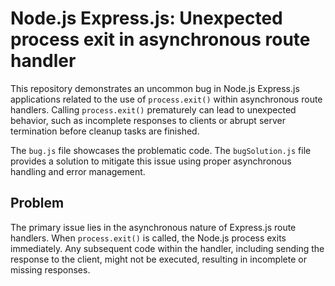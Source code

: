 # Node.js Express.js: Unexpected process exit in asynchronous route handler

This repository demonstrates an uncommon bug in Node.js Express.js applications related to the use of `process.exit()` within asynchronous route handlers.  Calling `process.exit()` prematurely can lead to unexpected behavior, such as incomplete responses to clients or abrupt server termination before cleanup tasks are finished.

The `bug.js` file showcases the problematic code. The `bugSolution.js` file provides a solution to mitigate this issue using proper asynchronous handling and error management.

## Problem

The primary issue lies in the asynchronous nature of Express.js route handlers.  When `process.exit()` is called, the Node.js process exits immediately. Any subsequent code within the handler, including sending the response to the client, might not be executed, resulting in incomplete or missing responses.
